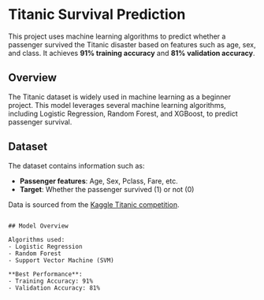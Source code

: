 

# Titanic Survival Prediction

This project uses machine learning algorithms to predict whether a passenger survived the Titanic disaster based on features such as age, sex, and class. It achieves **91% training accuracy** and **81% validation accuracy**.

## Overview

The Titanic dataset is widely used in machine learning as a beginner project. This model leverages several machine learning algorithms, including Logistic Regression, Random Forest, and XGBoost, to predict passenger survival.

## Dataset

The dataset contains information such as:
- **Passenger features**: Age, Sex, Pclass, Fare, etc.
- **Target**: Whether the passenger survived (1) or not (0)

Data is sourced from the [Kaggle Titanic competition](https://www.kaggle.com/c/titanic/data).

   ```

## Model Overview

Algorithms used:
- Logistic Regression
- Random Forest
- Support Vector Machine (SVM)

**Best Performance**:
- Training Accuracy: 91%
- Validation Accuracy: 81%



 
 
